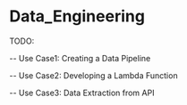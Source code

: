 # Data_Engineering

TODO:

-- Use Case1: Creating a Data Pipeline 

-- Use Case2: Developing a Lambda Function

-- Use Case3: Data Extraction from API
  

